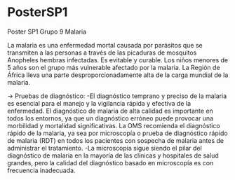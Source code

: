 # PosterSP1
Poster SP1 Grupo 9 Malaria


La malaria es una enfermedad mortal causada por parásitos que se transmiten a las personas a través de las picaduras de mosquitos Anopheles hembras infectadas. Es evitable y curable.
Los niños menores de 5 años son el grupo más vulnerable afectado por la malaria. 
La Región de África lleva una parte desproporcionadamente alta de la carga mundial de la malaria. 

-> Pruebas de diagnóstico:
    -El diagnóstico temprano y preciso de la malaria es esencial para el manejo y la vigilancia rápida y efectiva de la enfermedad. El diagnóstico de malaria de alta calidad es importante en todos los entornos, ya que un diagnóstico erróneo puede provocar una morbilidad y mortalidad significativas. La OMS recomienda el diagnóstico rápido de la malaria, ya sea por microscopía o prueba de diagnóstico rápido de malaria (RDT) en todos los pacientes con sospecha de malaria antes de administrar el tratamiento.
    -La microscopía sigue siendo el pilar del diagnóstico de malaria en la mayoría de las clínicas y hospitales de salud grandes, pero la calidad del diagnóstico basado en microscopía es con frecuencia inadecuada.


